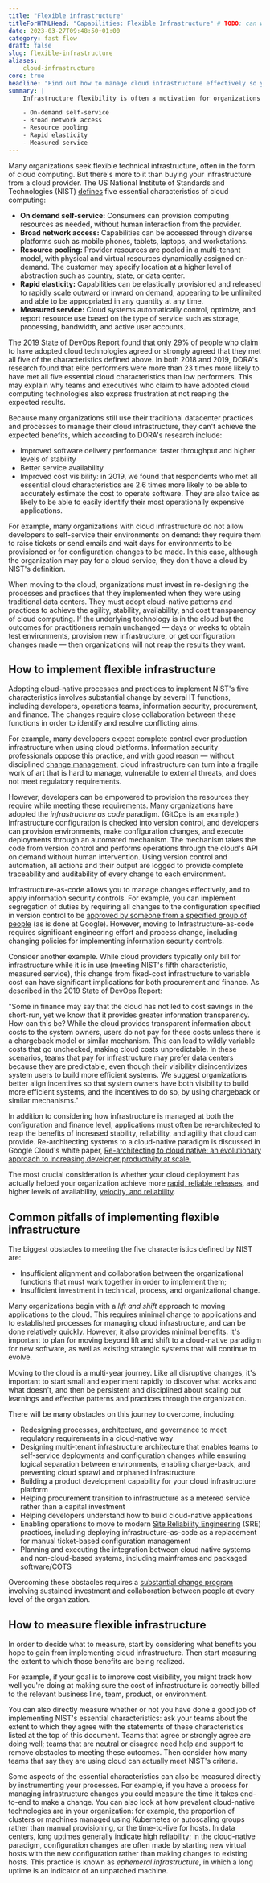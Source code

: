 ```yaml
---
title: "Flexible infrastructure"
titleForHTMLHead: "Capabilities: Flexible Infrastructure" # TODO: can we DRY this out?
date: 2023-03-27T09:48:50+01:00
category: fast flow
draft: false
slug: flexible-infrastructure
aliases:
    cloud-infrastructure
core: true
headline: "Find out how to manage cloud infrastructure effectively so you can achieve higher levels of agility, availability, and cost visibility."
summary: |
    Infrastructure flexibility is often a motivation for organizations to adopt cloud computing. However, the use of a cloud provider alone may not be sufficient to achieve the desired agility. DORA's research uses [a definition](https://csrc.nist.gov/pubs/sp/800/145/final) from The USA's National Institute of Standards and Technology (NIST) to establish the five essential characteristics that enable cloud computing to provide its full potential benefit to an organization:

    - On-demand self-service
    - Broad network access
    - Resource pooling
    - Rapid elasticity
    - Measured service
---
```


Many organizations seek flexible technical infrastructure, often in the form of cloud computing. But there's more to it than
buying your infrastructure from a cloud provider. The US National Institute of
Standards and Technologies (NIST)
[defines](https://csrc.nist.gov/pubs/sp/800/145/final)
five essential characteristics of cloud computing:

-   **On demand self-service:** Consumers can provision computing resources
    as needed, without human interaction from the provider.
-   **Broad network access:** Capabilities can be accessed through diverse
    platforms such as mobile phones, tablets, laptops, and workstations.
-   **Resource pooling:** Provider resources are pooled in a multi-tenant
    model, with physical and virtual resources dynamically assigned on-demand.
    The customer may specify location at a higher level of abstraction such as
    country, state, or data center.
-   **Rapid elasticity:** Capabilities can be elastically provisioned and
    released to rapidly scale outward or inward on demand, appearing to be
    unlimited and able to be appropriated in any quantity at any time.
-   **Measured service:** Cloud systems automatically control, optimize, and
    report resource use based on the type of service such as storage,
    processing, bandwidth, and active user accounts.

The [2019 State of DevOps Report](/research/2019/dora-report/2019-dora-accelerate-state-of-devops-report.pdf) found that only 29% of people who claim to have
adopted cloud technologies agreed or strongly agreed that they met all five of
the characteristics defined above. In both 2018 and 2019, DORA's research found
that elite performers were more than 23 times more likely to have met all five
essential cloud characteristics than low performers. This may explain why teams
and executives who claim to have adopted cloud computing technologies also
express frustration at not reaping the expected results.

Because many organizations still use their traditional datacenter practices and
processes to manage their cloud infrastructure, they can't achieve the expected
benefits, which according to DORA's research include:

-   Improved software delivery performance: faster throughput and higher
    levels of stability
-   Better service availability
-   Improved cost visibility: in 2019, we found that respondents who met all
    essential cloud characteristics are 2.6 times more likely to be able to
    accurately estimate the cost to operate software. They are also twice as
    likely to be able to easily identify their most operationally expensive
    applications.

For example, many organizations with cloud infrastructure do not allow
developers to self-service their environments on demand: they require them to
raise tickets or send emails and wait days for environments to be provisioned or
for configuration changes to be made. In this case, although the organization
may pay for a cloud service, they don't have a cloud by NIST's definition.

When moving to the cloud, organizations must invest in re-designing the
processes and practices that they implemented when they were using traditional
data centers. They must adopt cloud-native patterns and practices to achieve the
agility, stability, availability, and cost transparency of cloud computing. If
the underlying technology is in the cloud but the outcomes for practitioners
remain unchanged — days or weeks to obtain test environments, provision new
infrastructure, or get configuration changes made — then organizations will not
reap the results they want.

## How to implement flexible infrastructure

Adopting cloud-native processes and practices to implement NIST's five
characteristics involves substantial change by several IT functions, including
developers, operations teams, information security, procurement, and finance.
The changes require close collaboration between these functions in order to
identify and resolve conflicting aims.

For example, many developers expect complete control over production
infrastructure when using cloud platforms. Information security professionals
oppose this practice, and with good reason — without disciplined
[change management](/capabilities/streamlining-change-approval),
cloud infrastructure can turn into a fragile work of art that is hard to manage,
vulnerable to external threats, and does not meet regulatory requirements.

However, developers can be empowered to provision the resources they require
while meeting these requirements. Many organizations have adopted the
*infrastructure as code* paradigm. (GitOps is an example.) Infrastructure
configuration is checked into version control, and developers can provision
environments, make configuration changes, and execute deployments through an
automated mechanism. The mechanism takes the code  from version control and
performs operations through the cloud's API on demand without human
intervention. Using version control and automation, all actions and their output
are logged to provide complete traceability and auditability of every change to
each environment.

Infrastructure-as-code allows you to manage changes effectively, and to apply
information security controls. For example, you can implement segregation of
duties by requiring all changes to the configuration specified in version
control to be
[approved by someone from a specified group of people](/capabilities/streamlining-change-approval)
(as is done at Google). However, moving to Infrastructure-as-code requires
significant engineering effort and process change, including changing policies
for implementing information security controls.

Consider another example. While cloud providers typically only bill for
infrastructure while it is in use (meeting NIST's fifth characteristic, measured
service), this change from fixed-cost infrastructure to variable cost can have
significant implications for both procurement and finance. As described in the
2019 State of DevOps Report:

"Some in finance may say that the cloud has not led to cost savings
in the short-run, yet we know that it provides greater information
transparency. How can this be? While the cloud provides transparent
information about costs to the system owners, users do not pay for
these costs unless there is a chargeback model or similar mechanism.
This can lead to wildly variable costs that go unchecked, making cloud
costs unpredictable. In these scenarios, teams that pay for infrastructure
may prefer data centers because they are predictable, even though
their visibility disincentivizes system users to build more efficient
systems. We suggest organizations better align incentives so that
system owners have both visibility to build more efficient systems, and
the incentives to do so, by using chargeback or similar mechanisms."

In addition to considering how infrastructure is managed at both the
configuration and finance level, applications must often be re-architected to
reap the benefits of increased stability, reliability, and agility that cloud
can provide. Re-architecting systems to a cloud-native paradigm is discussed in
Google Cloud's white paper,
[Re-architecting to cloud native: an evolutionary approach to increasing developer productivity at scale.](https://cloud.google.com/rearchitecting-to-cloud-native-whitepaper)

The most crucial consideration is whether your cloud deployment has actually
helped your organization achieve more
[rapid, reliable releases](/capabilities/continuous-delivery),
and higher levels of availability,
[velocity, and reliability](/quickcheck/).

## Common pitfalls of implementing flexible infrastructure

The biggest obstacles to meeting the five characteristics defined by NIST
are:

-   Insufficient alignment and collaboration between the organizational
    functions that must work together in order to implement them;
-   Insufficient investment in technical, process, and organizational change.

Many organizations begin with a *lift and shift* approach to moving
applications to the cloud. This requires minimal change to applications and to
established processes for managing cloud infrastructure, and can be done
relatively quickly. However, it also provides minimal benefits. It's important
to plan for moving beyond lift and shift to a cloud-native paradigm for new
software, as well as existing strategic systems that will continue to evolve.

Moving to the cloud is a multi-year journey. Like all disruptive changes, it's
important to start small and experiment rapidly to discover what works and what
doesn't, and then be persistent and disciplined about scaling out learnings and
effective patterns and practices through the organization.

There will be many obstacles on this journey to overcome, including:

-   Redesigning processes, architecture, and governance to meet regulatory
    requirements in a cloud-native way
-   Designing multi-tenant infrastructure architecture that enables teams to
    self-service deployments and configuration changes while ensuring logical
    separation between environments, enabling charge-back, and preventing cloud
    sprawl and orphaned infrastructure
-   Building a product development capability for your cloud infrastructure
    platform
-   Helping procurement transition to infrastructure as a metered service
    rather than a capital investment
-   Helping developers understand how to build cloud-native applications
-   Enabling operations to move to modern
    [Site Reliability Engineering](https://landing.google.com/sre/)
    (SRE) practices, including deploying infrastructure-as-code as a
    replacement for manual ticket-based configuration management
-   Planning and executing the integration between cloud native systems and
    non-cloud-based systems, including mainframes and packaged software/COTS

Overcoming these obstacles requires a
[substantial change program](/guides/how-to-transform/)
involving sustained investment and collaboration between people at every level
of the organization.

## How to measure flexible infrastructure

In order to decide what to measure, start by considering what benefits you hope
to gain from implementing cloud infrastructure. Then start measuring the extent
to which those benefits are being realized.

For example, if your goal is to improve cost visibility, you might track how
well you're doing at making sure the cost of infrastructure is correctly billed
to the relevant business line, team, product, or environment.

You can also directly measure whether or not you have done a good job of
implementing NIST's essential characteristics: ask your teams about the extent
to which they agree with the statements of these characteristics listed at the
top of this document. Teams that agree or strongly agree are doing well; teams
that are neutral or disagree need help and support to remove obstacles to
meeting these outcomes. Then consider how many teams that say they are using
cloud can actually meet NIST's criteria.

Some aspects of the essential characteristics can also be measured directly by
instrumenting your processes. For example, if you have a process for managing
infrastructure changes you could measure the time it takes end-to-end to make a
change. You can also look at how prevalent cloud-native technologies are in your
organization: for example, the proportion of clusters or machines managed using
Kubernetes or autoscaling groups rather than manual provisioning, or the
time-to-live for hosts. In data centers, long uptimes generally indicate high
reliability; in the cloud-native paradigm, configuration changes are often made
by starting new virtual hosts with the new configuration rather than making
changes to existing hosts. This practice is known as *ephemeral infrastructure*, in
which a long uptime is an indicator of an unpatched machine.
